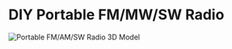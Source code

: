 # DIY Portable FM/MW/SW Radio

![Portable FM/AM/SW Radio 3D Model](https://github.com/Nanich87/diy-portable-radio/blob/main/3d-model.png "Portable FM/AM/SW Radio 3D Model")
